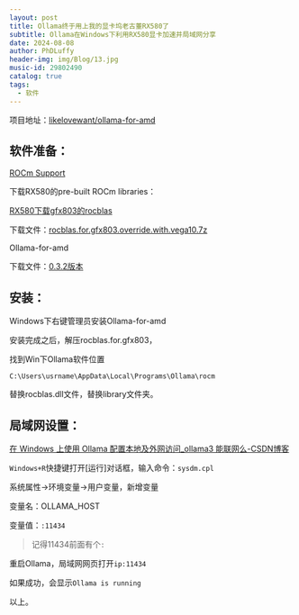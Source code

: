 ```yaml
---
layout: post
title: Ollama终于用上我的显卡坞老古董RX580了
subtitle: Ollama在Windows下利用RX580显卡加速并局域网分享
date: 2024-08-08
author: PhDLuffy
header-img: img/Blog/13.jpg
music-id: 29802490
catalog: true
tags:
  - 软件
---
```


项目地址：[likelovewant/ollama-for-amd](https://github.com/likelovewant/ollama-for-amd)

## 软件准备：

[ROCm Support](https://github.com/likelovewant/ollama-for-amd/wiki)

下载RX580的pre-built ROCm libraries：

[RX580下载gfx803的rocblas](https://github.com/likelovewant/ROCmLibs-for-gfx1103-AMD780M-APU/releases/tag/v0.5.7)  

下载文件：[rocblas.for.gfx803.override.with.vega10.7z](https://github.com/likelovewant/ROCmLibs-for-gfx1103-AMD780M-APU/releases/download/v0.5.7/rocblas.for.gfx803.override.with.vega10.7z)

Ollama-for-amd

下载文件：[0.3.2版本](https://github.com/likelovewant/ollama-for-amd/releases/tag/v0.3.2)

## 安装：

Windows下右键管理员安装Ollama-for-amd

安装完成之后，解压rocblas.for.gfx803，

找到Win下Ollama软件位置

`C:\Users\usrname\AppData\Local\Programs\Ollama\rocm`

替换rocblas.dll文件，替换library文件夹。

## 局域网设置：

[在 Windows 上使用 Ollama 配置本地及外网访问_ollama3 能联网么-CSDN博客](https://blog.csdn.net/weixin_45131680/article/details/138520336)

`Windows+R`快捷键打开[运行]对话框，输入命令：`sysdm.cpl`

系统属性->环境变量->用户变量，新增变量

变量名：OLLAMA_HOST

变量值：`:11434`

> 记得11434前面有个`:`

重启Ollama，局域网网页打开`ip:11434`

如果成功，会显示`Ollama is running`

以上。
